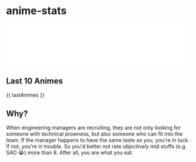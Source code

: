 <style>
.la-main {
    display: flex;
    width: 800px;
    justify-content: space-between;
}
.la-container {
    display: flex;
    width: 380px;
    flex-direction: column;
}
.la-entry {
    width: 100%;
    display: flex;
    margin-bottom: 10px;
    justify-content: space-between;
}
.la-row {
    width: calc(100% - 80px);
    display: flex;
    justify-content: space-between;
}
.anime-title {
    width: 250px;
}
.anime-cover {
    height: 100px;
}
</style>

# anime-stats

<img src="./src/generated/calendar.svg" />

<h2>Last 10 Animes</h2>
<div class="la-main"> 
    {{ lastAnimes }}
</div>

## Why?

When engineering managers are recruiting, they are not only looking for someone with technical prowness, but also
someone who can fit into the team. If the manager happens to have the same taste as you, you're in luck. If not, you're in trouble. So you'd better not rate _objectively_ mid stuffs (e.g. SAO 😭) more than 8. After all, you are what you eat.
